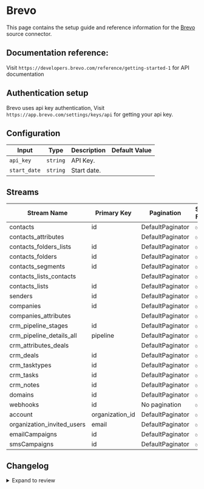 # Brevo
This page contains the setup guide and reference information for the [Brevo](https://www.brevo.com/) source connector.

## Documentation reference:
Visit `https://developers.brevo.com/reference/getting-started-1` for API documentation

## Authentication setup
Brevo uses api key authentication,
Visit `https://app.brevo.com/settings/keys/api` for getting your api key.

## Configuration

| Input | Type | Description | Default Value |
|-------|------|-------------|---------------|
| `api_key` | `string` | API Key.  |  |
| `start_date` | `string` | Start date.  |  |

## Streams
| Stream Name | Primary Key | Pagination | Supports Full Sync | Supports Incremental |
|-------------|-------------|------------|---------------------|----------------------|
| contacts | id | DefaultPaginator | ✅ |  ✅  |
| contacts_attributes |  | DefaultPaginator | ✅ |  ❌  |
| contacts_folders_lists | id | DefaultPaginator | ✅ |  ❌  |
| contacts_folders | id | DefaultPaginator | ✅ |  ❌  |
| contacts_segments | id | DefaultPaginator | ✅ |  ✅  |
| contacts_lists_contacts |  | DefaultPaginator | ✅ |  ✅  |
| contacts_lists | id | DefaultPaginator | ✅ |  ❌  |
| senders | id | DefaultPaginator | ✅ |  ❌  |
| companies | id | DefaultPaginator | ✅ |  ❌ |
| companies_attributes |  | DefaultPaginator | ✅ |  ❌  |
| crm_pipeline_stages | id | DefaultPaginator | ✅ |  ❌  |
| crm_pipeline_details_all | pipeline | DefaultPaginator | ✅ |  ❌  |
| crm_attributes_deals |  | DefaultPaginator | ✅ |  ❌  |
| crm_deals | id | DefaultPaginator | ✅ |  ❌  |
| crm_tasktypes | id | DefaultPaginator | ✅ |  ❌  |
| crm_tasks | id | DefaultPaginator | ✅ |  ✅  |
| crm_notes | id | DefaultPaginator | ✅ |  ✅  |
| domains | id | DefaultPaginator | ✅ |  ❌  |
| webhooks | id | No pagination | ✅ |  ✅  |
| account | organization_id | DefaultPaginator | ✅ |  ❌  |
| organization_invited_users | email | DefaultPaginator | ✅ |  ❌  |
| emailCampaigns | id | DefaultPaginator | ✅ |  ✅  |
| smsCampaigns | id | DefaultPaginator | ✅ |  ✅  |

## Changelog

<details>
  <summary>Expand to review</summary>

| Version | Date | Pull Request | Subject |
| ------------------ | ------------ | --- | ---------------- |
| 0.1.3 | 2024-12-28 | [48282](https://github.com/airbytehq/airbyte/pull/48282) | Update dependencies |
| 0.1.2 | 2024-10-29 | [47922](https://github.com/airbytehq/airbyte/pull/47922) | Update dependencies |
| 0.1.1 | 2024-10-28 | [47622](https://github.com/airbytehq/airbyte/pull/47622) | Update dependencies |
| 0.1.0 | 2024-10-08 | [46587](https://github.com/airbytehq/airbyte/pull/46587) | Fix Companies stream paginator+ remove incremental |
| 0.0.1 | 2024-09-11 | [45382](https://github.com/airbytehq/airbyte/pull/45382) | Initial release by [@btkcodedev](https://github.com/btkcodedev) via Connector Builder |

</details>
